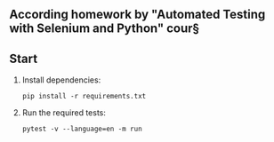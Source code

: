 ## According homework by "Automated Testing with Selenium and Python" cour§

## Start

1. Install dependencies:

    ```
    pip install -r requirements.txt
    ```

2. Run the required tests:

    ```
    pytest -v --language=en -m run
    ```

